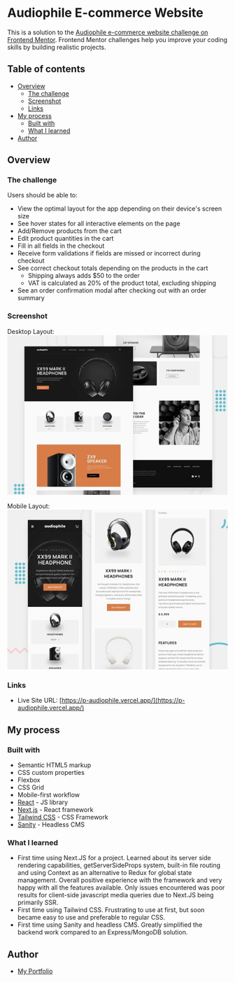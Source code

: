 # Audiophile E-commerce Website

This is a solution to the [Audiophile e-commerce website challenge on Frontend Mentor](https://www.frontendmentor.io/challenges/audiophile-ecommerce-website-C8cuSd_wx). Frontend Mentor challenges help you improve your coding skills by building realistic projects. 

## Table of contents

- [Overview](#overview)
  - [The challenge](#the-challenge)
  - [Screenshot](#screenshot)
  - [Links](#links)
- [My process](#my-process)
  - [Built with](#built-with)
  - [What I learned](#what-i-learned)
- [Author](#author)

## Overview

### The challenge

Users should be able to:

- View the optimal layout for the app depending on their device's screen size
- See hover states for all interactive elements on the page
- Add/Remove products from the cart
- Edit product quantities in the cart
- Fill in all fields in the checkout
- Receive form validations if fields are missed or incorrect during checkout
- See correct checkout totals depending on the products in the cart
  - Shipping always adds $50 to the order
  - VAT is calculated as 20% of the product total, excluding shipping
- See an order confirmation modal after checking out with an order summary

### Screenshot

Desktop Layout:    
![](./screenshots/screenshot-d.jpg)

Mobile Layout:    
![](./screenshots/screenshot-m.jpg)

### Links

- Live Site URL: [https://p-audiophile.vercel.app/](https://p-audiophile.vercel.app/)

## My process

### Built with

- Semantic HTML5 markup
- CSS custom properties
- Flexbox
- CSS Grid
- Mobile-first workflow
- [React](https://reactjs.org/) - JS library
- [Next.js](https://nextjs.org/) - React framework
- [Tailwind CSS](https://tailwindcss.com/) - CSS Framework
- [Sanity](https://www.sanity.io/) - Headless CMS

### What I learned

- First time using Next.JS for a project. Learned about its server side rendering capabilities, getServerSideProps system,
  built-in file routing and using Context as an alternative to Redux for global state management. Overall positive experience with the
  framework and very happy with all the features available. Only issues encountered was poor results for client-side javascript media 
  queries due to Next.JS being primarily SSR. 
- First time using Tailwind CSS. Frustrating to use at first, but soon became easy to use and preferable to regular CSS. 
- First time using Sanity and headless CMS. Greatly simplified the backend work compared to an Express/MongoDB solution.

## Author

- [My Portfolio](https://antcodev.ca)
